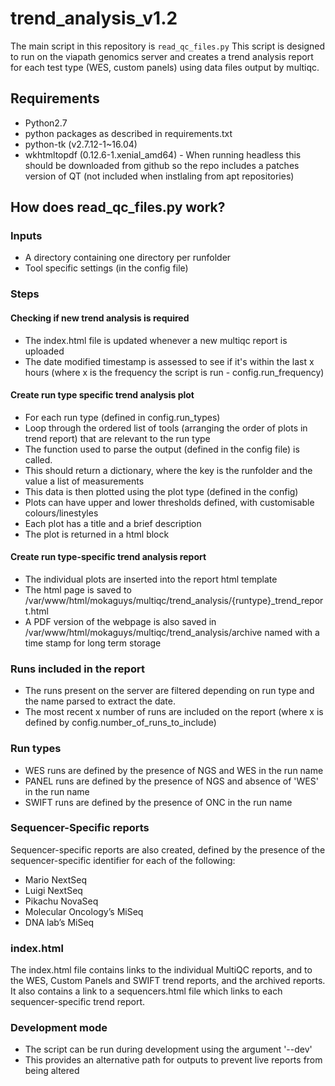 # trend_analysis_v1.2
The main script in this repository is `read_qc_files.py`
This script is designed to run on the viapath genomics server and creates a trend analysis report for each test type (WES, custom panels) using data files output by multiqc.

## Requirements
* Python2.7
* python packages as described in requirements.txt
* python-tk (v2.7.12-1~16.04)
* wkhtmltopdf (0.12.6-1.xenial_amd64) - When running headless this should be downloaded from github so the repo includes a patches version of QT (not included when instlaling from apt repositories)

## How does read_qc_files.py work?
###  Inputs
* A directory containing one directory per runfolder
* Tool specific settings (in the config file)

### Steps
#### Checking if new trend analysis is required
* The index.html file is updated whenever a new multiqc report is uploaded
* The date modified timestamp is assessed to see if it's within the last x hours (where x is the frequency the script is run - config.run_frequency)

#### Create run type specific trend analysis plot
* For each run type (defined in config.run_types)
* Loop through the ordered list of tools (arranging the order of plots in trend report) that are relevant to the run type
* The function used to parse the output (defined in the config file) is called. 
* This should return a dictionary, where the key is the runfolder and the value a list of measurements
* This data is then plotted using the plot type (defined in the config)
* Plots can have upper and lower thresholds defined, with customisable colours/linestyles
* Each plot has a title and a brief description
* The plot is returned in a html block

#### Create run type-specific trend analysis report
* The individual plots are inserted into the report html template
* The html page is saved to /var/www/html/mokaguys/multiqc/trend_analysis/{runtype}\_trend_report.html
* A PDF version of the webpage is also saved in /var/www/html/mokaguys/multiqc/trend_analysis/archive named with a time stamp for long term storage

### Runs included in the report
* The runs present on the server are filtered depending on run type and the name parsed to extract the date.
* The most recent x number of runs are included on the report (where x is defined by config.number_of_runs_to_include)

### Run types
* WES runs are defined by the presence of NGS and WES in the run name
* PANEL runs are defined by the presence of NGS and absence of 'WES' in the run name
* SWIFT runs are defined by the presence of ONC in the run name

### Sequencer-Specific reports 
Sequencer-specific reports are also created, defined by the presence of the sequencer-specific identifier for each of the following: 
* Mario NextSeq 
* Luigi NextSeq
* Pikachu NovaSeq 
* Molecular Oncology’s MiSeq  
* DNA lab’s MiSeq

### index.html 
The index.html file contains links to the individual MultiQC reports, and to the WES, Custom Panels and SWIFT trend reports, and the archived reports. It also contains a link to a sequencers.html file which links to each sequencer-specific trend report. 

### Development mode
* The script can be run during development using the argument '--dev'
* This provides an alternative path for outputs to prevent live reports from being altered